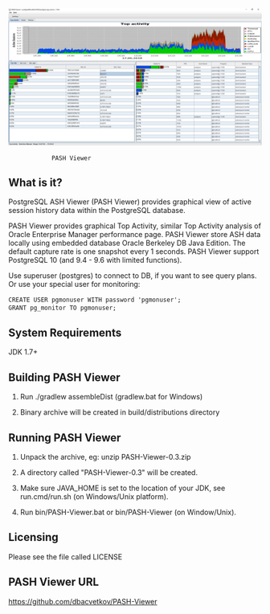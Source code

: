 ![screenshot](screenshots/pash-viewer-screenshot-01.png?raw=true "Screenshot")
				
				PASH Viewer
				
  What is it?
  -----------
  PostgreSQL ASH Viewer (PASH Viewer) provides graphical view of active session history data within the PostgreSQL database.

  PASH Viewer provides graphical Top Activity, similar Top Activity analysis of Oracle Enterprise Manager performance page.
  PASH Viewer store ASH data locally using embedded database Oracle Berkeley DB Java Edition.
  The default capture rate is one snapshot every 1 seconds.
  PASH Viewer support PostgreSQL 10 (and 9.4 - 9.6 with limited functions).

  Use superuser (postgres) to connect to DB, if you want to see query plans.
  Or use your special user for monitoring:

    CREATE USER pgmonuser WITH password 'pgmonuser';
    GRANT pg_monitor TO pgmonuser;


  System Requirements
  -------------------
  JDK 1.7+


  Building PASH Viewer
  ----------------
  1) Run ./gradlew assembleDist (gradlew.bat for Windows)

  2) Binary archive will be created in build/distributions directory


  Running PASH Viewer
  ----------------
  1) Unpack the archive, eg:
      unzip PASH-Viewer-0.3.zip

  2) A directory called "PASH-Viewer-0.3" will be created.

  3) Make sure JAVA_HOME is set to the location of your JDK, 
  	  see run.cmd/run.sh (on Windows/Unix platform).

  4) Run bin/PASH-Viewer.bat or bin/PASH-Viewer (on Window/Unix).


   Licensing
   ---------
   Please see the file called LICENSE


   PASH Viewer URL
   ----------
   https://github.com/dbacvetkov/PASH-Viewer
